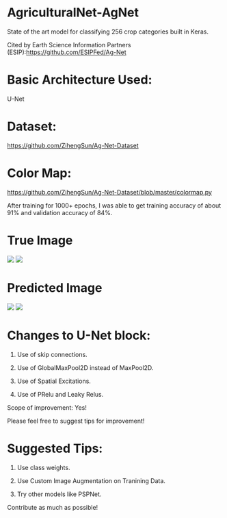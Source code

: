 # AgriculturalNet-AgNet
State of the art model for classifying 256 crop categories built in Keras.

Cited by Earth Science Information Partners (ESIP):https://github.com/ESIPFed/Ag-Net

# Basic Architecture Used: 
U-Net

# Dataset:
https://github.com/ZihengSun/Ag-Net-Dataset

# Color Map:
https://github.com/ZihengSun/Ag-Net-Dataset/blob/master/colormap.py

After training for 1000+ epochs, I was able to get training accuracy of about 91% and validation accuracy of 84%.

# True Image
![](https://github.com/sankalpmittal1911-BitSian/AgriculturalNet-AgNet-/blob/master/Images/54494876-ced0d480-4904-11e9-9efc-4cec8976b72c.png)
![](https://github.com/sankalpmittal1911-BitSian/AgriculturalNet-AgNet-/blob/master/Images/Generated_Mask%20(1).png)

# Predicted Image
![](https://github.com/sankalpmittal1911-BitSian/AgriculturalNet-AgNet-/blob/master/Images/54494876-ced0d480-4904-11e9-9efc-4cec8976b7new2c.png)
![](https://github.com/sankalpmittal1911-BitSian/AgriculturalNet-AgNet-/blob/master/Images/Generated_Mask.png)

# Changes to U-Net block:

1. Use of skip connections.

2. Use of GlobalMaxPool2D instead of MaxPool2D.

3. Use of Spatial Excitations.

4. Use of PRelu and Leaky Relus.

Scope of improvement: Yes!

Please feel free to suggest tips for improvement!

# Suggested Tips:

1. Use class weights.

3. Use Custom Image Augmentation on Tranining Data.

2. Try other models like PSPNet.

Contribute as much as possible!
